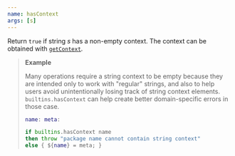 ```yaml
---
name: hasContext
args: [s]
---
```

Return `true` if string *s* has a non-empty context.
The context can be obtained with
[`getContext`](#builtins-getContext).

> **Example**
>
> Many operations require a string context to be empty because they are intended only to work with "regular" strings, and also to help users avoid unintentionally losing track of string context elements.
> `builtins.hasContext` can help create better domain-specific errors in those case.
>
> ```nix
> name: meta:
>
> if builtins.hasContext name
> then throw "package name cannot contain string context"
> else { ${name} = meta; }
> ```
